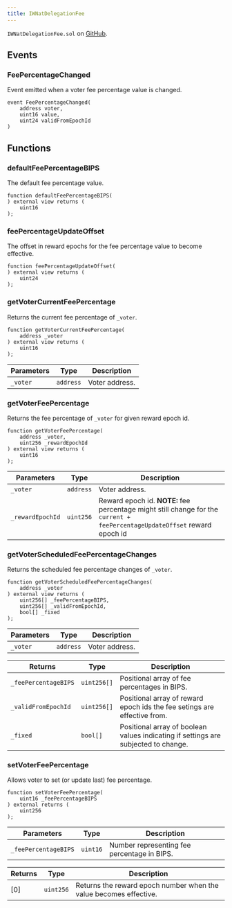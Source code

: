 ```yaml
---
title: IWNatDelegationFee
---
```


<!-- This is an autogenerated file. Do not edit! -->

`IWNatDelegationFee.sol` on [GitHub](https://github.com/flare-foundation/flare-smart-contracts-v2/blob/main/contracts/userInterfaces/IWNatDelegationFee.sol).

## Events

### FeePercentageChanged

Event emitted when a voter fee percentage value is changed.

```solidity
event FeePercentageChanged(
    address voter,
    uint16 value,
    uint24 validFromEpochId
)
```

## Functions

### defaultFeePercentageBIPS

The default fee percentage value.

```solidity
function defaultFeePercentageBIPS(
) external view returns (
    uint16
);
```

### feePercentageUpdateOffset

The offset in reward epochs for the fee percentage value to become effective.

```solidity
function feePercentageUpdateOffset(
) external view returns (
    uint24
);
```

### getVoterCurrentFeePercentage

Returns the current fee percentage of `_voter`.

```solidity
function getVoterCurrentFeePercentage(
    address _voter
) external view returns (
    uint16
);
```

| Parameters | Type      | Description    |
| ---------- | --------- | -------------- |
| `_voter`   | `address` | Voter address. |

### getVoterFeePercentage

Returns the fee percentage of `_voter` for given reward epoch id.

```solidity
function getVoterFeePercentage(
    address _voter,
    uint256 _rewardEpochId
) external view returns (
    uint16
);
```

| Parameters       | Type      | Description                                                                                                                |
| ---------------- | --------- | -------------------------------------------------------------------------------------------------------------------------- |
| `_voter`         | `address` | Voter address.                                                                                                             |
| `_rewardEpochId` | `uint256` | Reward epoch id. **NOTE:** fee percentage might still change for the `current + feePercentageUpdateOffset` reward epoch id |

### getVoterScheduledFeePercentageChanges

Returns the scheduled fee percentage changes of `_voter`.

```solidity
function getVoterScheduledFeePercentageChanges(
    address _voter
) external view returns (
    uint256[] _feePercentageBIPS,
    uint256[] _validFromEpochId,
    bool[] _fixed
);
```

| Parameters | Type      | Description    |
| ---------- | --------- | -------------- |
| `_voter`   | `address` | Voter address. |

| Returns              | Type        | Description                                                                        |
| -------------------- | ----------- | ---------------------------------------------------------------------------------- |
| `_feePercentageBIPS` | `uint256[]` | Positional array of fee percentages in BIPS.                                       |
| `_validFromEpochId`  | `uint256[]` | Positional array of reward epoch ids the fee setings are effective from.           |
| `_fixed`             | `bool[]`    | Positional array of boolean values indicating if settings are subjected to change. |

### setVoterFeePercentage

Allows voter to set (or update last) fee percentage.

```solidity
function setVoterFeePercentage(
    uint16 _feePercentageBIPS
) external returns (
    uint256
);
```

| Parameters           | Type     | Description                                 |
| -------------------- | -------- | ------------------------------------------- |
| `_feePercentageBIPS` | `uint16` | Number representing fee percentage in BIPS. |

| Returns | Type      | Description                                                       |
| ------- | --------- | ----------------------------------------------------------------- |
| [0]     | `uint256` | Returns the reward epoch number when the value becomes effective. |
